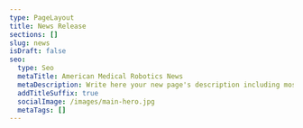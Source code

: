 ```yaml
---
type: PageLayout
title: News Release
sections: []
slug: news
isDraft: false
seo:
  type: Seo
  metaTitle: American Medical Robotics News
  metaDescription: Write here your new page's description including most relevant keywords.
  addTitleSuffix: true
  socialImage: /images/main-hero.jpg
  metaTags: []
---
```

